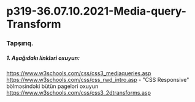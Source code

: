 # p319-36.07.10.2021-Media-query-Transform




### Tapşırıq.



##### 1. Aşağıdakı linkləri oxuyun:
https://www.w3schools.com/css/css3_mediaqueries.asp
https://www.w3schools.com/css/css_rwd_intro.asp - "CSS Responsive" bölməsindəki bütün pageləri oxuyun
https://www.w3schools.com/css/css3_2dtransforms.asp




#####
